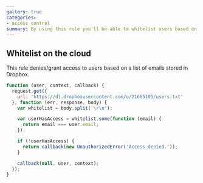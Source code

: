 ```yaml
---
gallery: true
categories:
- access control
summary: By using this rule you'll be able to whitelist users based on a file in Dropbox.
---
```

## Whitelist on the cloud

This rule denies/grant access to users based on a list of emails stored in Dropbox.

```js
function (user, context, callback) {
  request.get({
    url: 'https://dl.dropboxusercontent.com/u/21665105/users.txt'
  }, function (err, response, body) {
    var whitelist = body.split('\r\n');

    var userHasAccess = whitelist.some(function (email) {
      return email === user.email;
    });

    if (!userHasAccess) {
      return callback(new UnauthorizedError('Access denied.'));
    }

    callback(null, user, context);
  });
}
```
